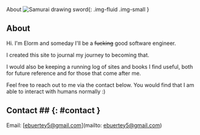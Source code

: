 About
![Samurai drawing sword](https://i.imgur.com/E95XIv3.png){: .img-fluid .img-small }

## About
Hi. I'm Elorm and someday I'll be a <strike>fucking</strike> good software engineer.

I created this site to journal my journey to becoming that.

I would also be keeping a running log of sites and books I find useful, both for future reference and for those that come after me.

Feel free to reach out to me via the contact below. You would find that I am able to interact with humans normally :)

## Contact ## {: #contact }
Email: [ebuertey5@gmail.com](mailto: ebuertey5@gmail.com)
